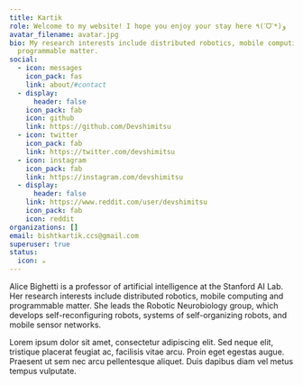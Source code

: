 ```yaml
---
title: Kartik
role: Welcome to my website! I hope you enjoy your stay here ٩(ˊᗜˋ*)و
avatar_filename: avatar.jpg
bio: My research interests include distributed robotics, mobile computing and
  programmable matter.
social:
  - icon: messages
    icon_pack: fas
    link: about/#contact
  - display:
      header: false
    icon_pack: fab
    icon: github
    link: https://github.com/Devshimitsu
  - icon: twitter
    icon_pack: fab
    link: https://twitter.com/devshimitsu
  - icon: instagram
    icon_pack: fab
    link: https://instagram.com/devshimitsu
  - display:
      header: false
    link: https://www.reddit.com/user/devshimitsu
    icon_pack: fab
    icon: reddit
organizations: []
email: bishtkartik.ccs@gmail.com
superuser: true
status:
  icon: ☕️
---
```


Alice Bighetti is a professor of artificial intelligence at the Stanford AI Lab. Her research interests include distributed robotics, mobile computing and programmable matter. She leads the Robotic Neurobiology group, which develops self-reconfiguring robots, systems of self-organizing robots, and mobile sensor networks.

Lorem ipsum dolor sit amet, consectetur adipiscing elit. Sed neque elit, tristique placerat feugiat ac, facilisis vitae arcu. Proin eget egestas augue. Praesent ut sem nec arcu pellentesque aliquet. Duis dapibus diam vel metus tempus vulputate.
